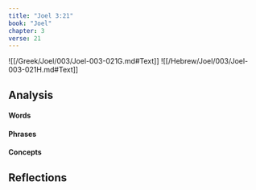 ```yaml
---
title: "Joel 3:21"
book: "Joel"
chapter: 3
verse: 21
---
```

![[/Greek/Joel/003/Joel-003-021G.md#Text]]
![[/Hebrew/Joel/003/Joel-003-021H.md#Text]]

## Analysis

#### Words

#### Phrases

#### Concepts

## Reflections
